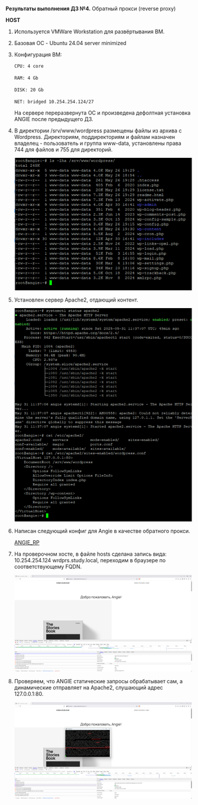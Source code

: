 **Результаты выполнения ДЗ №4.**
Обратный прокси (reverse proxy)

**HOST**
1. Используется VMWare Workstation для развёртывания ВМ.
2. Базовая ОС - Ubuntu 24.04 server minimized
3. Конфигурация ВМ:

   ```
   CPU: 4 core

   RAM: 4 Gb

   DISK: 20 Gb

   NET: bridged 10.254.254.124/27
   ```
   На сервере переразвернута ОС и произведена дефолтная установка ANGIE после предыдущего ДЗ.
   
4. В директории /srv/www/wordpress размещены файлы из архива с Wordpress. Директориям, поддиректориям и файлам назначен владелец - пользователь и группа www-data, установлены права 744 для файлов и 755 для директорий.
   
   ![PERMISSIONS](https://github.com/ViperOGrind/OTUS_STUDY/blob/main/6.%20Обратный%20прокси%20(reverse%20proxy)/Artifacts/files_perm.png)

5. Установлен сервер Apache2, отдающий контент.

   ![APACHE2_WP](https://github.com/ViperOGrind/OTUS_STUDY/blob/main/6.%20Обратный%20прокси%20(reverse%20proxy)/Artifacts/Apache2_WP.png)

7. Написан следующий конфиг для Angie в качестве обратного прокси.
   
   [ANGIE_RP](https://github.com/ViperOGrind/OTUS_STUDY/blob/main/6.%20Обратный%20прокси%20(reverse%20proxy)/Artifacts/Angie_RP-conf.png)

8. На проверочном хосте, в файле hosts сделана запись вида: 10.254.254.124 wrdprs.study.local, переходим в браузере по соответствующему FQDN.

   ![WORDPRESS_WEB](https://github.com/ViperOGrind/OTUS_STUDY/blob/main/6.%20Обратный%20прокси%20(reverse%20proxy)/Artifacts/WP.png)

9. Проверяем, что ANGIE статические запросы обрабатывает сам, а динамические отправляет на Apache2, слушающий адрес 127.0.0.1:80.

   ![SEP_REQ](https://github.com/ViperOGrind/OTUS_STUDY/blob/main/6.%20Обратный%20прокси%20(reverse%20proxy)/Artifacts/Angie_RP_WP.png)


